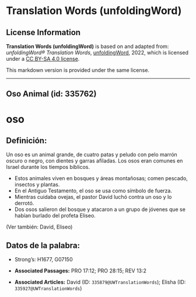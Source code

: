 # Translation Words (unfoldingWord)

## License Information

**Translation Words (unfoldingWord)** is based on and adapted from: _unfoldingWord® Translation Words_, [unfoldingWord](https://unfoldingword.org/utw), 2022, which is licensed under a [CC BY-SA 4.0 license](https://creativecommons.org/licenses/by-sa/4.0/legalcode.en).

This markdown version is provided under the same license.



--------------------------------

## Oso Animal (id: 335762)

oso
===

Definición:
-----------

Un oso es un animal grande, de cuatro patas y peludo con pelo marrón oscuro o negro, con dientes y garras afiladas. Los osos eran comunes en Israel durante los tiempos bíblicos.

* Estos animales viven en bosques y áreas montañosas; comen pescado, insectos y plantas.
* En el Antiguo Testamento, el oso se usa como símbolo de fuerza.
* Mientras cuidaba ovejas, el pastor David luchó contra un oso y lo derrotó.
* Dos osos salieron del bosque y atacaron a un grupo de jóvenes que se habían burlado del profeta Eliseo.

(Ver también: David, Eliseo)

Datos de la palabra:
--------------------

* Strong’s: H1677, G07150

* **Associated Passages:** PRO 17:12; PRO 28:15; REV 13:2
* **Associated Articles:** David (ID: `335879@UWTranslationWords`); Elisha (ID: `335927@UWTranslationWords`)

